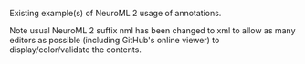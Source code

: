 Existing example(s) of NeuroML 2 usage of annotations.

Note usual NeuroML 2 suffix nml has been changed to xml to allow as many editors as possible (including GitHub's online viewer) to display/color/validate the contents.


